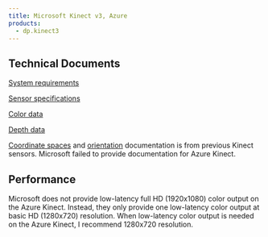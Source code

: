 ```yaml
---
title: Microsoft Kinect v3, Azure
products:
  - dp.kinect3
---
```


## Technical Documents

[System requirements](https://learn.microsoft.com/en-us/azure/kinect-dk/system-requirements)

[Sensor specifications](https://learn.microsoft.com/en-us/azure/kinect-dk/hardware-specification)

[Color data](https://learn.microsoft.com/en-us/azure/kinect-dk/hardware-specification#color-camera-supported-operating-modes)

[Depth data](https://learn.microsoft.com/en-us/azure/kinect-dk/hardware-specification#depth-camera-supported-operating-modes)

[Coordinate spaces](https://learn.microsoft.com/en-us/previous-versions/windows/kinect/dn785530(v=ieb.10)) and [orientation](https://learn.microsoft.com/en-us/previous-versions/windows/kinect-1.8/hh973073(v=ieb.10)) documentation is from previous Kinect sensors.
Microsoft failed to provide documentation for Azure Kinect.

## Performance

Microsoft does not provide low-latency full HD (1920x1080) color output on
the Azure Kinect. Instead, they only provide one low-latency color output
at basic HD (1280x720) resolution. When low-latency color output is needed
on the Azure Kinect, I recommend 1280x720 resolution.
